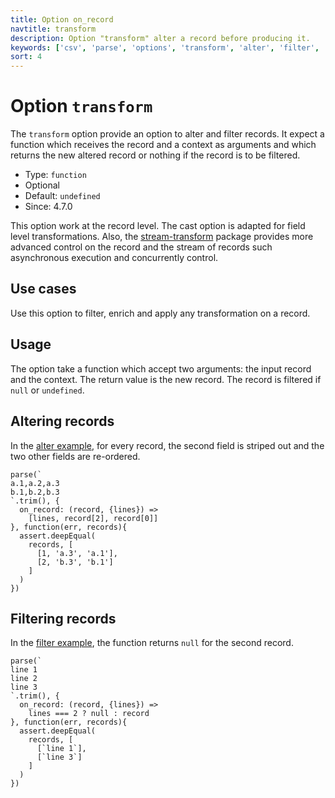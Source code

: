 ```yaml
---
title: Option on_record
navtitle: transform
description: Option "transform" alter a record before producing it.
keywords: ['csv', 'parse', 'options', 'transform', 'alter', 'filter', 'field']
sort: 4
---
```


# Option `transform`

The `transform` option provide an option to alter and filter records. It expect a function which receives the record and a context as arguments and which returns the new altered record or nothing if the record is to be filtered.

* Type: `function`
* Optional
* Default: `undefined`
* Since: 4.7.0

This option work at the record level. The cast option is adapted for field level transformations. Also, the [stream-transform](/transform/) package provides more advanced control on the record and the stream of records such asynchronous execution and concurrently control.

## Use cases

Use this option to filter, enrich and apply any transformation on a record.

## Usage

The option take a function which accept two arguments: the input record and the context. The return value is the new record. The record is filtered if `null` or `undefined`.

## Altering records

In the [alter example](https://github.com/adaltas/node-csv-parse/blob/master/samples/option.on_record.alter.js), for every record, the second field is striped out and the two other fields are re-ordered.

```
parse(`
a.1,a.2,a.3
b.1,b.2,b.3
`.trim(), {
  on_record: (record, {lines}) =>
    [lines, record[2], record[0]]
}, function(err, records){
  assert.deepEqual(
    records, [
      [1, 'a.3', 'a.1'],
      [2, 'b.3', 'b.1']
    ]
  )
})
```

## Filtering records

In the [filter example](https://github.com/adaltas/node-csv-parse/blob/master/samples/option.on_record.filter.js), the function returns `null` for the second record.

```
parse(`
line 1
line 2
line 3
`.trim(), {
  on_record: (record, {lines}) =>
    lines === 2 ? null : record
}, function(err, records){
  assert.deepEqual(
    records, [
      [`line 1`],
      [`line 3`]
    ]
  )
})
```

